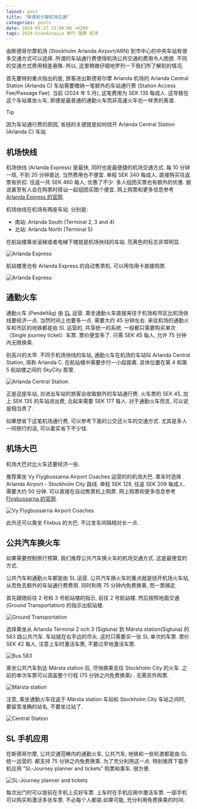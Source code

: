 ```yaml
---
layout: post
title: "斯德哥尔摩机场交通"
categories: posts
date: 2024-05-27 15:00:00 +0200
tags: 2024-Scandinavia 旅行 瑞典 机场
---
```

由斯德哥尔摩机场 (Stockholm Arlanda Airport/ARN) 到市中心的中央车站有很多交通方式可以选择. 所谓的车站通行费使得机场公共交通的费用令人困惑. 不同的交通方式费用相差悬殊. 所以, 这里稍微仔细地罗列一下我们所了解到的情况.

首先要特别重点指出的是, 旅客进出斯德哥尔摩 Arlanda 机场的 Arlanda Central Station (Arlanda C) 车站需要缴纳一笔额外的车站通行费 (Station Access Fee/Passage Fee). 当前 (2024 年 5 月), 这笔费用为 SEK 135 每成人. 这导致在这个车站乘坐火车, 即便是最普通的通勤火车而非高速火车也一样贵的离谱.

> [!TIP]
> 因为车站通行费的原因, 省钱的关键就是如何绕开 Arlanda Central Station (Arlanda C) 车站.

## 机场快线

机场快线 (Arlanda Express) 是最快, 同时也是最便捷的机场交通方式. 每 10 分钟一班, 不到 20 分钟直达. 当然费用也不便宜. 单程 SEK 340 每成人. 直接购买往返票有折扣. 往返一共 SEK 460 每人, 优惠了不少. 多人组团买票也有额外的优惠. 据说甚至有人会在购票时搭讪一起组团买图个便宜. 网上购票和更多信息参考 [Arlanda Express 的官网](https://www.arlandaexpress.com/tickets/tickets-prices).

机场快线在机场有两座车站. 分别是:

* 南站: Arlanda South (Terminal 2, 3 and 4)
* 北站: Arlanda North (Terminal 5)

在航站楼乘坐滚梯或者电梯下楼就是机场快线的车站. 亮黄色的标志非常明显.

![Arlanda Express](/assets/images/2024/scandinavia/arn-airport-transport/t5-arlanda-express-station.jpeg)

航站楼里也有 Arlanda Express 的自动售票机. 可以用信用卡直接购票.

![Arlanda Express](/assets/images/2024/scandinavia/arn-airport-transport/t5-arlanda-express-ticket-machines.jpeg)

## 通勤火车

通勤火车 (Pendeltåg) 由 [SL](https://sl.se/en/in-english) 运营. 乘坐通勤火车直接来往于机场和市区比机场快线要经济一点. 当然时间上也要多一点. 需要大约 45 分钟左右. 来往机场的通勤火车和市区的地铁都是由 SL 运营的, 共享统一的系统. 一般都只需要购买单次（Single journey ticket）车票. 票价便宜多了. 只需 SEK 45 每人. 允许 75 分钟内无限换乘.

别高兴的太早. 不同于机场快线的车站, 通勤火车在机场的车站叫 Arlanda Central Station, 简称 Arlanda C. 在航站楼中需要步行一小段距离. 具体位置在第 4 和第 5 航站楼之间的 SkyCity 那里.

![Arlanda Central Station](/assets/images/2024/scandinavia/arn-airport-transport/arlanda-central-station.jpeg)

正是这座车站, 对进出车站的旅客会收取额外的车站通行费. 火车票的 SEK 45, 加上 SEK 135 的车站进出费, 合起来需要 SEK 177 每人. 对于通勤火车而言, 可以说是相当贵了.

如果想省下这笔机场通行费, 可以参考下面的公交还火车的交通方式. 尤其是多人一同旅行的话, 可以着实省下不少钱.

## 机场大巴

机场大巴对比火车还要经济一些.

推荐乘坐 Vy Flygbussarna Airport Coaches 运营的的机场大巴. 乘车时选择 Arlanda Airport - Stockholm City 路线. 单程 SEK 129, 往返 SEK 209 每成人. 需要大约 50 分钟. 可以直接在自动售票机上购票. 网上购票和更多信息参考 [Flygbussarna 的官网](https://www.flygbussarna.se/en/ticket/search).

![Vy Flygbussarna Airport Coaches](/assets/images/2024/scandinavia/arn-airport-transport/flygbussarna.jpeg)

此外还可以乘坐 Flixbus 的大巴. 不过发车间隔相对长一点.

## 公共汽车换火车

如果需要控制旅行预算, 我们推荐公共汽车换火车的机场交通方式. 这是最便宜的方式.

公共汽车和通勤火车都是由 SL 运营. 公共汽车换火车的重点就是绕开机场火车站, 从而免去额外的车站通行费费用. 同时利用 75 分钟内免费换乘, 而一票搞定.

首先跟随前往 2 号和 3 号航站楼的指示, 前往 2 号航站楼. 然后按照地面交通 (Ground Transportation) 的指示出航站楼.

![Ground Transportation](/assets/images/2024/scandinavia/arn-airport-transport/ground-transportation.jpeg)

选择乘坐从 Arlanda Terminal 2 och 3 (Sigtuna) 到 Märsta station(Sigtuna) 的 583 路公共汽车. 车站就在右手边的尽头. 这时只需要买一张 SL 单次的车票. 票价 SEK 42 每人. 注意上车时激活车票, 不要过早地激活车票.

![Bus 583](/assets/images/2024/scandinavia/arn-airport-transport/bus-583.jpeg)

乘坐公共汽车到达 Märsta station 后, 尽快换乘去往 Stockholm City 的火车. 之前的单次车票可以涵盖整个行程 (75 分钟之内免费换乘) . 无需另外购票.

![Märsta station](/assets/images/2024/scandinavia/arn-airport-transport/marsta-station.jpeg)

注意, 乘坐通勤火车往返于 Märsta station 车站和 Stockholm City 车站之间时, 要留意准确的站名, 不要坐过站了.

![Central Station](/assets/images/2024/scandinavia/arn-airport-transport/central-station.jpeg)

## SL 手机应用

在斯德哥尔摩, 公共交通范畴内的通勤火车, 公共汽车, 地铁和一些轮渡都是由 SL 统一运营的. 都支持 75 分钟之内免费换乘. 为了充分利用这一点. 特别推荐下载手机应用 “SL-Journey planner and tickets” 购票和乘车. 很方便.

![SL-Journey planner and tickets](/assets/images/2024/scandinavia/arn-airport-transport/sl-app.jpeg)

每次出门时可以提前在手机上买好车票. 上车时在手机应用中激活车票. 一部手机可以购买和激活多张车票. 不必每个人都装.如果可能, 充分利用免费换乘的时间.